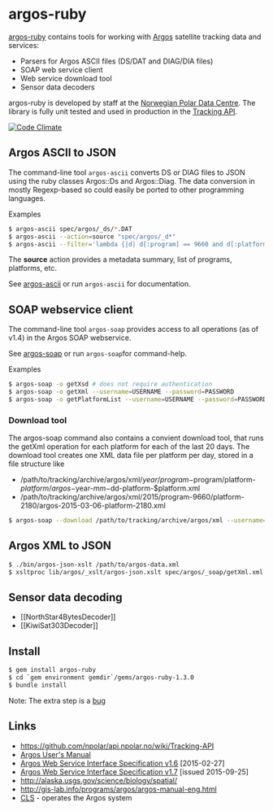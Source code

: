 # argos-ruby

[argos-ruby](https://github.com/npolar/argos-ruby) contains tools for working with
[Argos](http://www.argos-system.org) satellite tracking data and services:

* Parsers for Argos ASCII files (DS/DAT and DIAG/DIA files)
* SOAP web service client
* Web service download tool
* Sensor data decoders

argos-ruby is developed by staff at the [Norwegian Polar Data Centre](http://data.npolar.no).
The library is fully unit tested and used in production in the [Tracking API](https://github.com/npolar/api.npolar.no/wiki/Tracking-API).

[![Code Climate](https://codeclimate.com/github/npolar/argos-ruby/badges/gpa.svg)](https://codeclimate.com/github/npolar/argos-ruby)

## Argos ASCII to JSON
The command-line tool ```argos-ascii``` converts DS or DIAG files to JSON using the ruby classes Argos::Ds and Argos::Diag.
The data conversion in mostly Regexp-based so could easily be ported to other programming languages.

Examples
```sh
$ argos-ascii spec/argos/_ds/*.DAT
$ argos-ascii --action=source "spec/argos/_d*"
$ argos-ascii --filter='lambda {|d| d[:program] == 9660 and d[:platform] == 2189 }' spec/argos/_ds/990660_A.DAT
```
The **source** action provides a metadata summary, list of programs, platforms, etc.

See [argos-ascii](https://github.com/npolar/argos-ruby/wiki/argos-ascii) or run ```argos-ascii``` for documentation.

## SOAP webservice client
The command-line tool ```argos-soap``` provides access to all operations (as of v1.4) in the Argos SOAP webservice.

See [argos-soap](https://github.com/npolar/argos-ruby/wiki/argos-soap) or run ```argos-soap```for command-help.

Examples
```sh
$ argos-soap -o getXsd # does not require authentication
$ argos-soap -o getXml --username=USERNAME --password=PASSWORD
$ argos-soap -o getPlatformList --username=USERNAME --password=PASSWORD

```

### Download tool

The argos-soap command also contains a convient download tool, that runs the getXml operation for each platform for each of the last 20 days.
The download tool creates one XML data file per platform per day, stored in a file structure like

* /path/to/tracking/archive/argos/xml/$year/program-$program/platform-$platform/argos-$year-$mm-$dd-platform-$platform.xml
* /path/to/tracking/archive/argos/xml/2015/program-9660/platform-2180/argos-2015-03-06-platform-2180.xml

```sh
$ argos-soap --download /path/to/tracking/archive/argos/xml --username=USERNAME --password=PASSWORD --debug

```

## Argos XML to JSON

```sh
$ ./bin/argos-json-xslt /path/to/argos-data.xml
$ xsltproc lib/argos/_xslt/argos-json.xslt spec/argos/_soap/getXml.xml
```

## Sensor data decoding
* [[NorthStar4BytesDecoder]]
* [[KiwiSat303Decoder]]

## Install

```sh
$ gem install argos-ruby
$ cd `gem environment gemdir`/gems/argos-ruby-1.3.0
$ bundle install
```
Note: The extra step is a [bug](https://github.com/npolar/argos-ruby/issues/1)

## Links
* https://github.com/npolar/api.npolar.no/wiki/Tracking-API
* [Argos User's Manual](http://www.argos-system.org/manual/)
* [Argos Web Service Interface Specification v1.6](http://www.argos-system.org/files/pmedia/public/r1479_9_argos_webservices-1_6.pdf) [2015-02-27]
* [Argos Web Service Interface Specification v1.7](http://www.argos-system.org/files/pmedia/public/r1626_9_argos_webservices-1_7.pdf) [issued 2015-09-25]
* http://alaska.usgs.gov/science/biology/spatial/
* http://gis-lab.info/programs/argos/argos-manual-eng.html
* [CLS](http://www.cls.fr/welcome_en.html) - operates the Argos system
